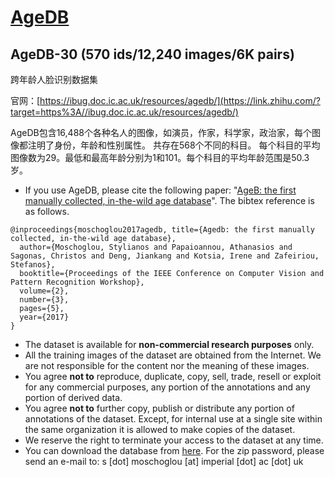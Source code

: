 # [AgeDB](https://ibug.doc.ic.ac.uk/resources/agedb/)



## AgeDB-30 (570 ids/12,240 images/6K pairs)

跨年龄人脸识别数据集

官网：[https://ibug.doc.ic.ac.uk/resources/agedb/](https://link.zhihu.com/?target=https%3A//ibug.doc.ic.ac.uk/resources/agedb/)

AgeDB包含16,488个各种名人的图像，如演员，作家，科学家，政治家，每个图像都注明了身份，年龄和性别属性。 共存在568个不同的科目。 每个科目的平均图像数为29。最低和最高年龄分别为1和101。每个科目的平均年龄范围是50.3岁。



- If you use AgeDB, please cite the following paper: "[AgeB: the first manually collected, in-the-wild age database](https://ibug.doc.ic.ac.uk/media/uploads/documents/agedb.pdf)". The bibtex reference is as follows.

 

```
@inproceedings{moschoglou2017agedb, title={Agedb: the first manually collected, in-the-wild age database},
  author={Moschoglou, Stylianos and Papaioannou, Athanasios and Sagonas, Christos and Deng, Jiankang and Kotsia, Irene and Zafeiriou, Stefanos},
  booktitle={Proceedings of the IEEE Conference on Computer Vision and Pattern Recognition Workshop},
  volume={2},
  number={3},
  pages={5},
  year={2017}
}
```



- The  dataset is available for **non-commercial research purposes** only.
- All the training images of the dataset are obtained from the Internet. We are not responsible for the content nor the meaning of these images.
- You agree **not to** reproduce, duplicate, copy, sell, trade, resell or exploit for any commercial purposes, any portion of the annotations and any portion of derived data.
- You agree **not to** further copy, publish or distribute any portion of  annotations of the dataset. Except, for internal use at a single site within the same organization it is allowed to make copies of the dataset.
- We reserve the right to terminate your access to the dataset at any time.
- You can download the database from [here](https://www.dropbox.com/s/mkjsyqytd5lcai9/AgeDB.zip?dl=0). For the zip password, please send an e-mail to: s [dot] moschoglou [at] imperial [dot] ac [dot] uk